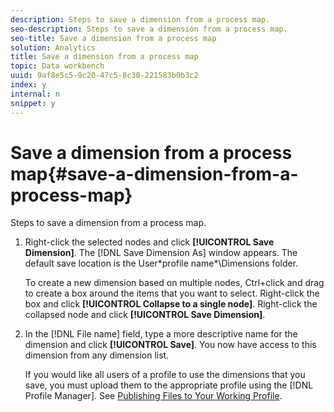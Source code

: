 ```yaml
---
description: Steps to save a dimension from a process map.
seo-description: Steps to save a dimension from a process map.
seo-title: Save a dimension from a process map
solution: Analytics
title: Save a dimension from a process map
topic: Data workbench
uuid: 9af8e5c5-9c20-47c5-8c30-221583b0b3c2
index: y
internal: n
snippet: y
---
```


# Save a dimension from a process map{#save-a-dimension-from-a-process-map}

Steps to save a dimension from a process map.

1. Right-click the selected nodes and click **[!UICONTROL Save Dimension]**. The [!DNL Save Dimension As] window appears. The default save location is the User\*profile name*\Dimensions folder.

   To create a new dimension based on multiple nodes, Ctrl+click and drag to create a box around the items that you want to select. Right-click the box and click **[!UICONTROL Collapse to a single node]**. Right-click the collapsed node and click **[!UICONTROL Save Dimension]**. 

1. In the [!DNL File name] field, type a more descriptive name for the dimension and click **[!UICONTROL Save]**. You now have access to this dimension from any dimension list.

   If you would like all users of a profile to use the dimensions that you save, you must upload them to the appropriate profile using the [!DNL Profile Manager]. See [Publishing Files to Your Working Profile](../../../../home/c-get-started/c-admin-intrf/c-prof-mgr/t-pub-files-wkg-prof.md#task-a0106e010c834d16bd60eef4721b6af9). 


